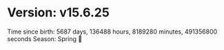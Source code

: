 # Version: v15.6.25
Time since birth: 5687 days, 136488 hours, 8189280 minutes, 491356800 seconds
Season: Spring 🌸
